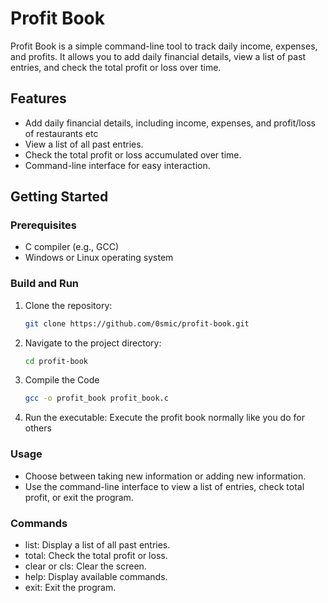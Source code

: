 # Profit Book

Profit Book is a simple command-line tool to track daily income, expenses, and profits. It allows you to add daily financial details, view a list of past entries, and check the total profit or loss over time.

## Features

- Add daily financial details, including income, expenses, and profit/loss of restaurants etc
- View a list of all past entries.
- Check the total profit or loss accumulated over time.
- Command-line interface for easy interaction.

## Getting Started

### Prerequisites

- C compiler (e.g., GCC)
- Windows or Linux operating system

### Build and Run

1. Clone the repository:

   ```bash
   git clone https://github.com/0smic/profit-book.git

2. Navigate to the project directory:
   ```bash
   cd profit-book

3. Compile the Code
   ```bash
   gcc -o profit_book profit_book.c
4. Run the executable:
     Execute the profit book normally like you do for others

### Usage

- Choose between taking new information or adding new information.
- Use the command-line interface to view a list of entries, check total profit, or exit the program.

### Commands

- list: Display a list of all past entries.
- total: Check the total profit or loss.
- clear or cls: Clear the screen.
- help: Display available commands.
- exit: Exit the program.
